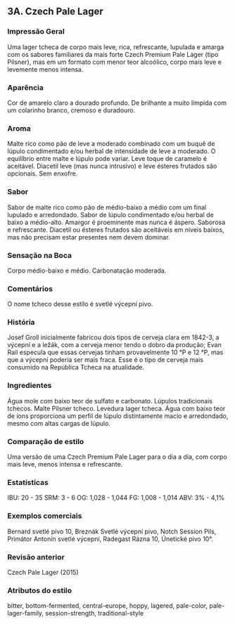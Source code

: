 ## 3A. Czech Pale Lager

### Impressão Geral

Uma lager tcheca de corpo mais leve, rica, refrescante, lupulada e amarga com os sabores familiares da mais forte Czech Premium Pale Lager (tipo Pilsner), mas em um formato com menor teor alcoólico, corpo mais leve e levemente menos intensa.

### Aparência

Cor de amarelo claro a dourado profundo. De brilhante a muito límpida com um colarinho branco, cremoso e duradouro.

### Aroma

Malte rico como pão de leve a moderado combinado com um buquê de lúpulo condimentado e/ou herbal de intensidade de leve a moderado. O equilíbrio entre malte e lúpulo pode variar. Leve toque de caramelo é aceitável. Diacetil leve (mas nunca intrusivo) e leve ésteres frutados são opcionais. Sem enxofre.

### Sabor

Sabor de malte rico como pão de médio-baixo a médio com um final lupulado e arredondado. Sabor de lúpulo condimentado e/ou herbal de baixo a médio-alto. Amargor é proeminente mas nunca é áspero. Saborosa e refrescante. Diacetil ou ésteres frutados são aceitáveis em níveis baixos, mas não precisam estar presentes nem devem dominar.

### Sensação na Boca

Corpo médio-baixo e médio. Carbonatação moderada.

### Comentários

O nome tcheco desse estilo é svetlé výcepní pivo.

### História

Josef Groll inicialmente fabricou dois tipos de cerveja clara em 1842-3, a výcepní e a ležák, com a cerveja menor tendo o dobro da produção; Evan Rail especula que essas cervejas tinham provavelmente 10 °P e 12 °P, mas que a výcepní poderia ser mais fraca. Esse é o tipo de cerveja mais consumido na República Tcheca na atualidade.

### Ingredientes

Água mole com baixo teor de sulfato e carbonato. Lúpulos tradicionais tchecos. Malte Pilsner tcheco. Levedura lager tcheca. Água com baixo teor de íons proporciona um perfil de lúpulo distintamente macio e arredondado, mesmo com altas cargas de lúpulo.

### Comparação de estilo

Uma versão de uma Czech Premium Pale Lager para o dia a dia, com corpo mais leve, menos intensa e refrescante.

### Estatísticas

IBU: 20 - 35
SRM: 3 - 6
OG: 1,028 - 1,044
FG: 1,008 - 1,014
ABV: 3% - 4,1%

### Exemplos comerciais

Bernard svetlé pivo 10, Breznák Svetlé výcepní pivo, Notch Session Pils, Primátor Antonín svetlé výcepní, Radegast Rázna 10, Únetické pivo 10°.

### Revisão anterior

Czech Pale Lager (2015)

### Atributos do estilo

bitter, bottom-fermented, central-europe, hoppy, lagered, pale-color, pale-lager-family, session-strength, traditional-style
